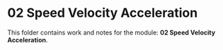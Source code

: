 # 02 Speed Velocity Acceleration

This folder contains work and notes for the module: **02 Speed Velocity Acceleration**.